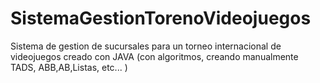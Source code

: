 # SistemaGestionTorenoVideojuegos
Sistema de gestion de sucursales para un torneo internacional de videojuegos creado con JAVA (con algoritmos, creando manualmente TADS, ABB,AB,Listas, etc... )
